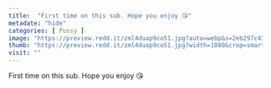 ```yaml
---
title:  "First time on this sub. Hope you enjoy 😘"
metadate: "hide"
categories: [ Pussy ]
image: "https://preview.redd.it/zml4duap9co51.jpg?auto=webp&s=2eb297c439483e879b0898262a75927f7465baea"
thumb: "https://preview.redd.it/zml4duap9co51.jpg?width=1080&crop=smart&auto=webp&s=2c594f713fe3d03178513f10afeb901ff21891b4"
visit: ""
---
```

First time on this sub. Hope you enjoy 😘
